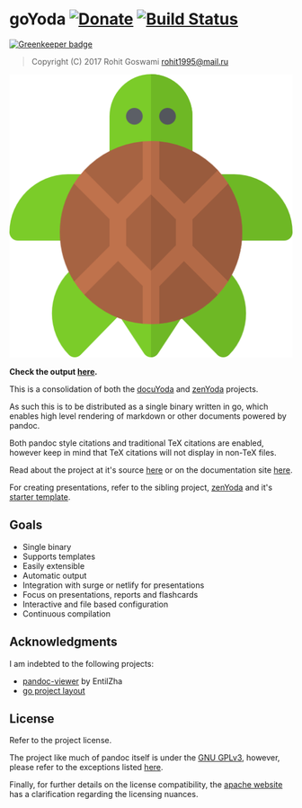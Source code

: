 # goYoda [![Donate](https://img.shields.io/badge/Donate-PayPal-blue.svg?style=for-the-badge)](https://www.paypal.me/HaoZeke/) [![Build Status](https://semaphoreci.com/api/v1/haozeke/docuyoda_starter/branches/master/badge.svg)](https://semaphoreci.com/haozeke/docuyoda_starter)

[![Greenkeeper badge](https://badges.greenkeeper.io/HaoZeke/docuYoda_Starter.svg)](https://greenkeeper.io/)

> Copyright (C) 2017  Rohit Goswami <rohit1995@mail.ru>

![](readme/turtle.png "Pandoc for turtles")

**Check the output [here](https://github.com/HaoZeke/docuYoda_Starter/blob/pdf/spooky-action.pdf).**

This is a consolidation of both the [docuYoda](https://github.com/HaoZeke/docuYoda_Starter) and [zenYoda](http://zenyoda.surge.sh/) projects.

As such this is to be distributed as a single binary written in go, which enables high level rendering of markdown or other documents powered by pandoc.

Both pandoc style citations and traditional TeX citations are enabled, however keep in mind that TeX citations will not display in non-TeX files.

Read about the project at it's source [here](https://www.github.com/HaoZeke/docuYoda) or on the documentation site [here](https://docuyoda.surge.sh).

For creating presentations, refer to the sibling project, [zenYoda](http://zenyoda.surge.sh/) and it's [starter template](http://zenyodasap.surge.sh/).

## Goals

* Single binary
* Supports templates
* Easily extensible
* Automatic output
* Integration with surge or netlify for presentations
* Focus on presentations, reports and flashcards
* Interactive and file based configuration
* Continuous compilation

## Acknowledgments

I am indebted to the following projects:

* [pandoc-viewer](https://github.com/EntilZha/pandoc-viewer) by EntilZha
* [go project layout](https://github.com/golang-standards/project-layout)

## License
Refer to the project license.

The project like much of pandoc itself is under the [GNU GPLv3](https://choosealicense.com/licenses/gpl-3.0/), however, please refer to the exceptions listed [here](https://github.com/jgm/pandoc/blob/master/COPYRIGHT).

Finally, for further details on the license compatibility, the [apache website](https://www.apache.org/licenses/GPL-compatibility.html) has a clarification regarding the licensing nuances.
